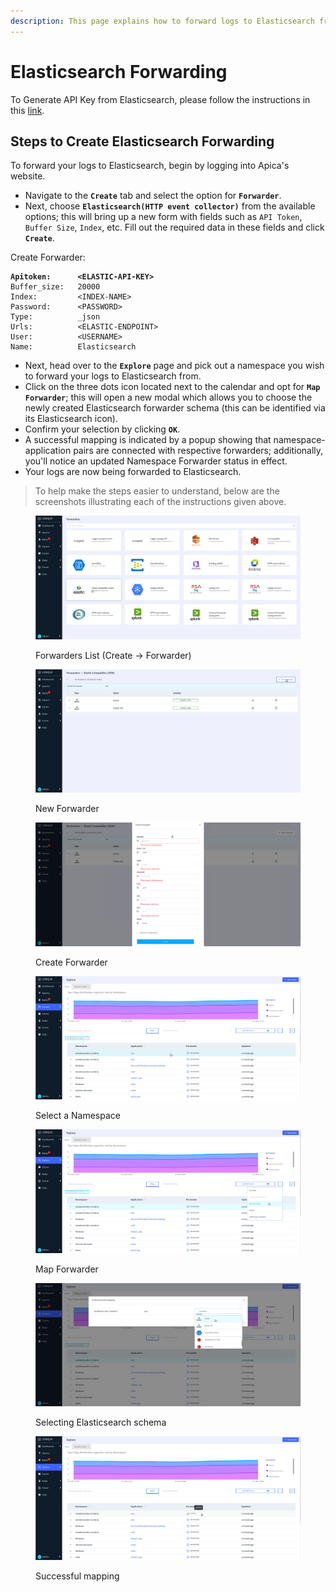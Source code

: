 ```yaml
---
description: This page explains how to forward logs to Elasticsearch from Apica.
---
```


# Elasticsearch Forwarding

To Generate API Key from Elasticsearch, please follow the instructions in this [link](https://www.elastic.co/guide/en/elasticsearch/reference/current/security-api-create-api-key.html).

## Steps to Create Elasticsearch Forwarding

To forward your logs to Elasticsearch, begin by logging into Apica's website.

* Navigate to the **`Create`** tab and select the option for **`Forwarder`**.
* Next, choose **`Elasticsearch(HTTP event collector)`** from the available options; this will bring up a new form with fields such as `API Token`, `Buffer Size`, `Index`, etc. Fill out the required data in these fields and click **`Create`**.

Create Forwarder:

<pre><code><strong>Apitoken:      &#x3C;ELASTIC-API-KEY>
</strong>Buffer_size:   20000
Index:         &#x3C;INDEX-NAME>
Password:      &#x3C;PASSWORD>
Type:          _json
Urls:          &#x3C;ELASTIC-ENDPOINT>
User:          &#x3C;USERNAME>
Name:          Elasticsearch
</code></pre>

* Next, head over to the **`Explore`** page and pick out a namespace you wish to forward your logs to Elasticsearch from.
* Click on the three dots icon located next to the calendar and opt for **`Map Forwarder`**; this will open a new modal which allows you to choose the newly created Elasticsearch forwarder schema (this can be identified via its Elasticsearch icon).
* Confirm your selection by clicking **`OK`**.
* A successful mapping is indicated by a popup showing that namespace-application pairs are connected with respective forwarders; additionally, you'll notice an updated Namespace Forwarder status in effect.
* Your logs are now being forwarded to Elasticsearch.

> To help make the steps easier to understand, below are the screenshots illustrating each of the instructions given above.

<figure><img src="../.gitbook/assets/Screenshot from 2023-01-03 19-23-05.png" alt=""><figcaption><p>Forwarders List (Create -> Forwarder)</p></figcaption></figure>

<figure><img src="../.gitbook/assets/Screenshot from 2023-01-03 19-23-11.png" alt=""><figcaption><p>New Forwarder</p></figcaption></figure>

<figure><img src="../.gitbook/assets/Screenshot from 2023-01-03 19-23-39.png" alt=""><figcaption><p>Create Forwarder</p></figcaption></figure>

<figure><img src="../.gitbook/assets/Screenshot from 2023-01-03 19-23-49.png" alt=""><figcaption><p>Select a Namespace</p></figcaption></figure>

<figure><img src="../.gitbook/assets/Screenshot from 2023-01-03 19-24-25.png" alt=""><figcaption><p>Map Forwarder</p></figcaption></figure>

<figure><img src="../.gitbook/assets/Screenshot from 2023-01-03 19-24-42.png" alt=""><figcaption><p>Selecting Elasticsearch schema</p></figcaption></figure>

<figure><img src="../.gitbook/assets/Screenshot from 2023-01-03 19-25-05.png" alt=""><figcaption><p>Successful mapping</p></figcaption></figure>
